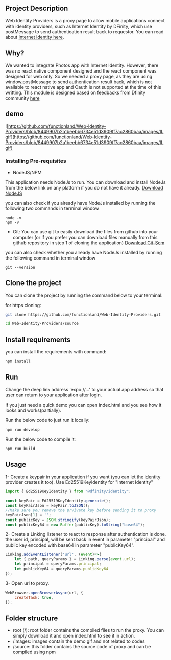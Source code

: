 ## Project Description

Web Identity Providers is a proxy page to allow mobile applications connect with identity providers, such as Internet Identity by DFinity, which use postMessage to send authentication result back to requestor. You can read about [Internet Identity here](https://sdk.dfinity.org/docs/ic-identity-guide/what-is-ic-identity.html).

## Why?

We wanted to integrate Photos app with Internet Identity. However, there was no react native component designed and the react component was designed for web only. So we needed a proxy page, as they are using window.postMessage to send authentication result back, which is not available to react native app and Oauth is not supported at the time of this writting. This module is designed based on feedbacks from Dfinity community [here](https://forum.dfinity.org/t/web-authentication-workflow-for-apps-without-a-front-end-canister/5774)

## demo

![https://github.com/functionland/Web-Identity-Providers/blob/8449907b2a1beebb6734e51d3909ff7ac2860baa/images/II.gif](https://github.com/functionland/Web-Identity-Providers/blob/8449907b2a1beebb6734e51d3909ff7ac2860baa/images/II.gif)

### Installing Pre-requisites

- NodeJS/NPM

This application needs NodeJs to run. You can download and install NodeJs from the below link on any platform if you do not have it already.
[Download NodeJS](https://nodejs.org/en/)

you can also check if you already have NodeJs installed by running the following two commands in terminal window

```
node -v
npm -v
```

- Git:
You can use git to easily download the files from github into your computer (or if you prefer you can download files manually from this github repository in step 1 of cloning the application)
[Download Git-Scm](https://git-scm.com/downloads)

you can also check whether you already have NodeJs installed by running the following command in terminal window

```
git --version
```

## Clone the project

You can clone the project by running the command below to your terminal:

for https cloning:
```bash
git clone https://github.com/functionland/Web-Identity-Providers.git
```
```bash
cd Web-Identity-Providers/source
```

## Install requirements

you can install the requirements with command:
```bash
npm install
```

## Run

Change the deep link address 'expo://...' to your actual app address so that user can return to your application after login.

If you just need a quick demo you can open index.html and you see how it looks and works(partially). 

Run the below code to just run it locally:
```js
npm run develop
```

Run the below code to compile it:
```js
npm run build
```

## Usage

1- Create a keypair in your application if you want (you can let the identity provider creates it too). Use Ed25519KeyIdentity for "Internet Identity"
```js
import { Ed25519KeyIdentity } from "@dfinity/identity";

const keyPair = Ed25519KeyIdentity.generate();
const keyPairJson = keyPair.toJSON();
//Make sure you remove the prvivate key before sending it to proxy
keyPairJson[1] = '';
const publicKey = JSON.stringify(keyPairJson);
const publicKey64 = new Buffer(publicKey).toString("base64");
```

2- Create a Linking listener to react to response after authentication is done. the user id, principal, will be sent back in event in parameter "principal" and public key encoded with base64 in parameter "publicKey64".
```js
Linking.addEventListener('url', (event)=>{
    let { path, queryParams } = Linking.parse(event.url);
    let principal = queryParams.principal;
    let publicKey64 = queryParams.publicKey64
});
```

3- Open url to proxy.
```js
WebBrowser.openBrowserAsync(url, {
    createTask: true,
});
```

## Folder structure

- root (/): root folder contains the compiled files to run the proxy. You can simply download it and open index.html to see it in action.
- /images: images contain the demo gif and not related to codes
- /source: this folder contains the source code of proxy and can be compiled using npm
